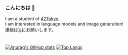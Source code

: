 ### こんにちは 👋

I am a student of [42Tokyo](https://42tokyo.jp/).  
I am interested in language models and image generation!  
連絡は[𝕏](https://twitter.com/ShotaroM8)にお願いします。


#
[![Anurag's GitHub stats](https://github-readme-stats.vercel.app/api?username=smizuoch&show_icons=true&theme=merko&count_private=true)](https://github.com/anuraghazra/github-readme-stats)
[![Top Langs](https://github-readme-stats.vercel.app/api/top-langs/?username=smizuoch&layout=donut&theme=merko)](https://github.com/anuraghazra/github-readme-stats)

<!--
**smizuoch/smizuoch** is a ✨ _special_ ✨ repository because its `README.md` (this file) appears on your GitHub profile.

Here are some ideas to get you started:

- 🔭 I’m currently working on ...
- 🌱 I’m currently learning ...
- 👯 I’m looking to collaborate on ...
- 🤔 I’m looking for help with ...
- 💬 Ask me about ...
- 📫 How to reach me: ...
- 😄 Pronouns: ...
- ⚡ Fun fact: ...
-->
